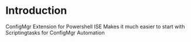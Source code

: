 # Introduction
ConfigMgr Extension for Powershell ISE
Makes it much easier to start with Scriptingtasks for ConfigMgr Automation
